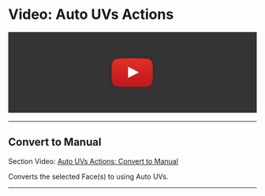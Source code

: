 # Video: Auto UVs Actions

[![ Auto UVs Actions Video](../images/VideoLink_YouTube_768.png)](@todo)

---

## Convert to Manual

<div class="info-box warning">
Section Video: <a href="@todo">Auto UVs Actions: Convert to Manual</a>
</div>

Converts the selected Face(s) to using Auto UVs.

---

